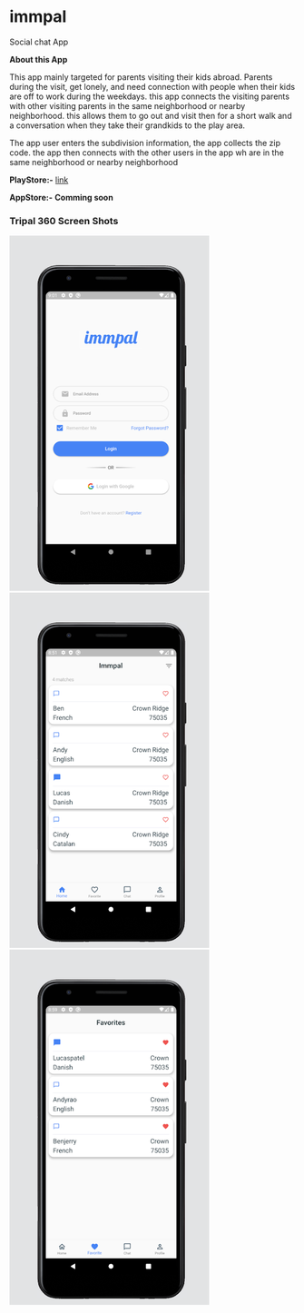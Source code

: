 # immpal
Social chat App

**About this App**

This app mainly targeted for parents visiting their kids abroad. Parents during the visit, get lonely, and need connection with people when their kids are off to work during the weekdays. this app connects the visiting parents with other visiting parents in the same neighborhood or nearby neighborhood. this allows them to go out and visit then for a short walk and a conversation when they take their grandkids to the play area.

The app user enters the subdivision information, the app collects the zip code. the app then connects with the other users in the app wh are in the same neighborhood or nearby neighborhood

**PlayStore:-** [link](https://play.google.com/store/apps/details?id=com.immpal)

**AppStore:-**   **Comming soon**

### Tripal 360 Screen Shots

![App UI](/immpal.png)
![App UI](/immpal2.png)
![App UI](/immpal3.png)
